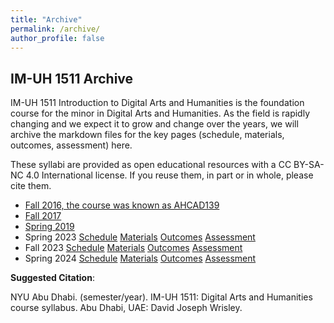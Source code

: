 ```yaml
---
title: "Archive"
permalink: /archive/
author_profile: false
---
```


## IM-UH 1511 Archive

IM-UH 1511 Introduction to Digital Arts and Humanities is the foundation course for the minor in Digital Arts and Humanities. As the field is rapidly changing and we expect it to grow and change over the years, we will archive the markdown files for the key pages (schedule, materials, outcomes, assessment) here. 

These syllabi are provided as open educational resources with a CC BY-SA-NC 4.0 International license. If you reuse them, in part or in whole, please cite them.

- [Fall 2016, the course was known as AHCAD139](https://wp.nyu.edu/ahcad139/) 
- [Fall 2017](https://github.com/DAAHNYUAD/daahnyuad.github.io/blob/master/assets/archive/F17/Intro-DH-IM-UH-1111X-001-F17.pdf)
- [Spring 2019](https://wp.nyu.edu/introdh/)
- Spring 2023 [Schedule](https://github.com/DAAHNYUAD/daahnyuad.github.io/blob/master/assets/archive/S23/scheduleS23.md) [Materials](https://github.com/DAAHNYUAD/daahnyuad.github.io/blob/master/assets/archive/S23/materialsS23.md) [Outcomes](https://github.com/DAAHNYUAD/daahnyuad.github.io/blob/master/assets/archive/S23/outcomesS23.md) [Assessment](https://github.com/DAAHNYUAD/daahnyuad.github.io/blob/master/assets/archive/S23/assessmentS23.md)
- Fall 2023 [Schedule](https://github.com/DAAHNYUAD/daahnyuad.github.io/blob/master/assets/archive/F23/scheduleF23.md) [Materials](https://github.com/DAAHNYUAD/daahnyuad.github.io/blob/master/assets/archive/F23/materialsF23.md) [Outcomes](https://github.com/DAAHNYUAD/daahnyuad.github.io/blob/master/assets/archive/F23/outcomesF23.md) [Assessment](https://github.com/DAAHNYUAD/daahnyuad.github.io/blob/master/assets/archive/F23/assessmentF23.md)
- Spring 2024 [Schedule](https://github.com/DAAHNYUAD/daahnyuad.github.io/blob/master/assets/archive/S24/scheduleS24.md) [Materials](https://github.com/DAAHNYUAD/daahnyuad.github.io/blob/master/assets/archive/S24/materialsS24.md) [Outcomes](https://github.com/DAAHNYUAD/daahnyuad.github.io/blob/master/assets/archive/S24/outcomesS24.md) [Assessment](https://github.com/DAAHNYUAD/daahnyuad.github.io/blob/master/assets/archive/S24/assessmentS24.md) 


**Suggested Citation**: 

NYU Abu Dhabi. (semester/year). IM-UH 1511: Digital Arts and Humanities course syllabus. Abu Dhabi, UAE: David Joseph Wrisley.